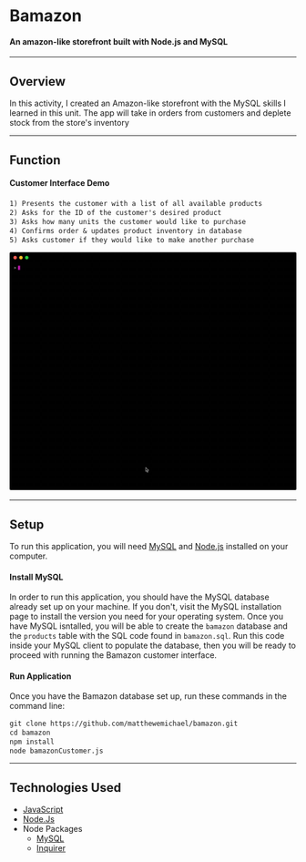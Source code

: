 # Bamazon 
#### An amazon-like storefront built with Node.js and MySQL

- - -

## Overview

In this activity, I created an Amazon-like storefront with the MySQL skills I learned in this unit. The app will take in orders from customers and deplete stock from the store's inventory

- - -

## Function

#### Customer Interface Demo

```
1) Presents the customer with a list of all available products
2) Asks for the ID of the customer's desired product
3) Asks how many units the customer would like to purchase
4) Confirms order & updates product inventory in database
5) Asks customer if they would like to make another purchase
```
![bamazon-demo](images/bamazonDemoLonger.gif)
- - -

## Setup
To run this application, you will need [MySQL](https://dev.mysql.com/doc/refman/8.0/en/installing.html) and [Node.js](https://nodejs.org/en/download/) installed on your computer.

#### Install MySQL

In order to run this application, you should have the MySQL database already set up on your machine. If you don't, visit the MySQL installation page to install the version you need for your operating system. Once you have MySQL isntalled, you will be able to create the `bamazon` database and the `products` table with the SQL code found in `bamazon.sql`. Run this code inside your MySQL client to populate the database, then you will be ready to proceed with running the Bamazon customer interface.

#### Run Application
Once you have the Bamazon database set up, run these commands in the command line:

```
git clone https://github.com/matthewemichael/bamazon.git
cd bamazon
npm install
node bamazonCustomer.js
```
- - -

## Technologies Used

* [JavaScript](https://www.javascript.com)
* [Node.Js](https://nodejs.org/en/)
* Node Packages
  * [MySQL](https://www.npmjs.com/package/mysql)
  * [Inquirer](https://www.npmjs.com/package/inquirer)
